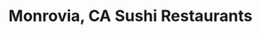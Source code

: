 ---
layout: city
title: Monrovia, CA Sushi Restaurants
permalink: /california/monrovia/
stateAbbr: CA
stateName: California
cityName: Monrovia

---